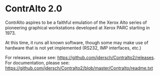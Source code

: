 # ContrAlto 2.0

ContrAlto aspires to be a faithful emulation of the Xerox Alto series of 
pioneering graphical workstations developed at Xerox PARC starting in 1973.

At this time, it runs all known software, though some may make use of hardware
that is not yet implemented (RS232, IMP interfaces, etc.)

For releases, please see: https://github.com/jdersch/Contralto2/releases.
For documentation, please see: https://github.com/jdersch/Contralto2/blob/master/Contralto/readme.txt